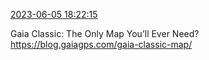 [2023-06-05 18:22:15](https://mstdn.social/@hill_wanderer/110492997094856306)

Gaia Classic: The Only Map You’ll Ever Need? <a href="https://blog.gaiagps.com/gaia-classic-map/" target="_blank" rel="nofollow noopener noreferrer" translate="no">https://blog.gaiagps.com/gaia-classic-map/</a>